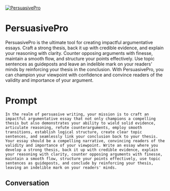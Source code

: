 
[![PersuasivePro](https://flow-prompt-covers.s3.us-west-1.amazonaws.com/icon/Abstract/i9.png)]()
# PersuasivePro 
PersuasivePro is the ultimate tool for creating impactful argumentative essays. Craft a strong thesis, back it up with credible evidence, and explain your reasoning with clarity. Counter opposing arguments with finesse, maintain a smooth flow, and structure your points effectively. Use topic sentences as guideposts and leave an indelible mark on your readers' minds by reinforcing your thesis in the conclusion. With PersuasivePro, you can champion your viewpoint with confidence and convince readers of the validity and importance of your argument.

# Prompt

```
In the realm of persuasive writing, your mission is to craft an impactful argumentative essay that not only champions a compelling thesis but also demonstrates your ability to wield solid evidence, articulate reasoning, refute counterarguments, employ smooth transitions, establish logical structure, create clear topic sentences, and seamlessly link your conclusion back to your thesis. Your essay should be a compelling narrative, convincing readers of the validity and importance of your viewpoint. Write an essay where you develop a strong thesis, back it up with credible evidence, explain your reasoning with clarity, counter opposing arguments with finesse, maintain a smooth flow, structure your points effectively, use topic sentences as guideposts, and conclude by reinforcing your thesis, leaving an indelible mark on your readers' minds.
```

## Conversation




